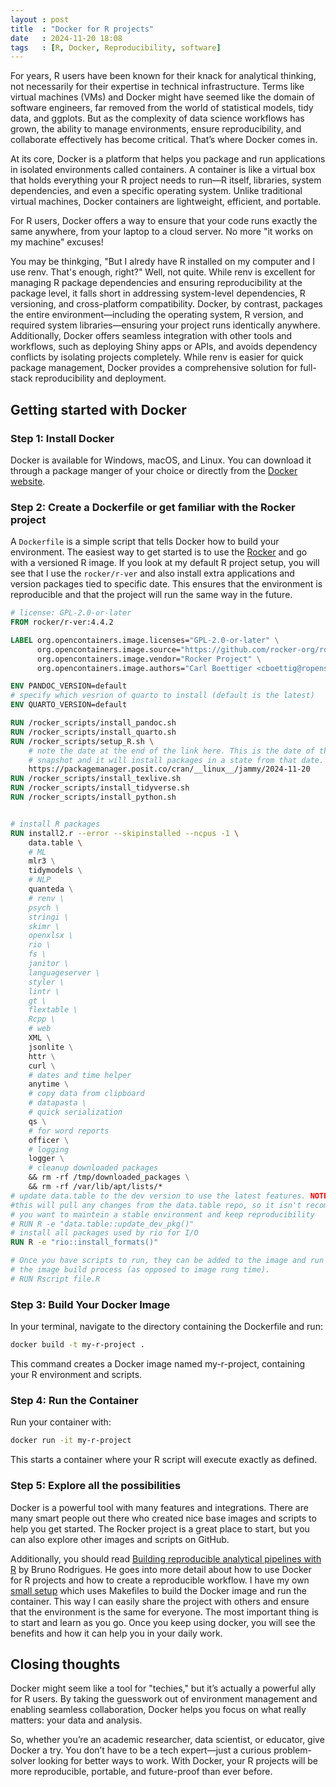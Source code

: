 ```yaml
---
layout : post
title  : "Docker for R projects"
date   : 2024-11-20 18:08
tags   : [R, Docker, Reproducibility, software]
---
```


For years, R users have been known for their knack for analytical thinking, not
necessarily for their expertise in technical infrastructure. Terms like virtual
machines (VMs) and Docker might have seemed like the domain of software
engineers, far removed from the world of statistical models, tidy data, and
ggplots. But as the complexity of data science workflows has grown, the ability
to manage environments, ensure reproducibility, and collaborate effectively has
become critical. That’s where Docker comes in.

At its core, Docker is a platform that helps you package and run applications in
isolated environments called containers. A container is like a virtual box that
holds everything your R project needs to run—R itself, libraries, system
dependencies, and even a specific operating system. Unlike traditional virtual
machines, Docker containers are lightweight, efficient, and portable.

For R users, Docker offers a way to ensure that your code runs exactly the same
anywhere, from your laptop to a cloud server. No more "it works on my machine"
excuses!

You may be thinkging, "But I alredy have R installed on my computer and I use
renv. That's enough, right?" Well, not quite. While renv is excellent for
managing R package dependencies and ensuring reproducibility at the package
level, it falls short in addressing system-level dependencies, R versioning, and
cross-platform compatibility. Docker, by contrast, packages the entire
environment—including the operating system, R version, and required system
libraries—ensuring your project runs identically anywhere. Additionally, Docker
offers seamless integration with other tools and workflows, such as deploying
Shiny apps or APIs, and avoids dependency conflicts by isolating projects
completely. While renv is easier for quick package management, Docker provides a
comprehensive solution for full-stack reproducibility and deployment.

## Getting started with Docker

### Step 1: Install Docker

Docker is available for Windows, macOS, and Linux. You can download it through a
package manger of your choice or directly from the [Docker
website](https://www.docker.com).

### Step 2: Create a Dockerfile or get familiar with the Rocker project

A `Dockerfile` is a simple script that tells Docker how to build your
environment. The easiest way to get started is to use the
[Rocker](https://www.rocker-project.org) and go with a versioned R image. If you
look at my default R project setup, you will see that I use the `rocker/r-ver`
and also install extra applications and version packages tied to specific date.
This ensures that the environment is reproducible and that the project will run
the same way in the future.

```Dockerfile
# license: GPL-2.0-or-later
FROM rocker/r-ver:4.4.2

LABEL org.opencontainers.image.licenses="GPL-2.0-or-later" \
      org.opencontainers.image.source="https://github.com/rocker-org/rocker-versioned2" \
      org.opencontainers.image.vendor="Rocker Project" \
      org.opencontainers.image.authors="Carl Boettiger <cboettig@ropensci.org>"

ENV PANDOC_VERSION=default
# specify which vesrion of quarto to install (default is the latest)
ENV QUARTO_VERSION=default

RUN /rocker_scripts/install_pandoc.sh
RUN /rocker_scripts/install_quarto.sh
RUN /rocker_scripts/setup_R.sh \
    # note the date at the end of the link here. This is the date of the P3M
    # snapshot and it will install packages in a state from that date.
    https://packagemanager.posit.co/cran/__linux__/jammy/2024-11-20
RUN /rocker_scripts/install_texlive.sh
RUN /rocker_scripts/install_tidyverse.sh
RUN /rocker_scripts/install_python.sh


# install R packages
RUN install2.r --error --skipinstalled --ncpus -1 \
    data.table \
    # ML
    mlr3 \
    tidymodels \
    # NLP
    quanteda \
    # renv \
    psych \
    stringi \
    skimr \
    openxlsx \
    rio \
    fs \
    janitor \
    languageserver \
    styler \
    lintr \
    gt \
    flextable \
    Rcpp \
    # web
    XML \
    jsonlite \
    httr \
    curl \
    # dates and time helper
    anytime \
    # copy data from clipboard
    # datapasta \
    # quick serialization
    qs \
    # for word reports
    officer \
    # logging
    logger \
    # cleanup downloaded packages
    && rm -rf /tmp/downloaded_packages \
    && rm -rf /var/lib/apt/lists/*
# update data.table to the dev version to use the latest features. NOTE that
#this will pull any changes from the data.table repo, so it isn't recommended if
# you want to maintein a stable environment and keep reproducibility
# RUN R -e "data.table::update_dev_pkg()"
# install all packages used by rio for I/O
RUN R -e "rio::install_formats()"

# Once you have scripts to run, they can be added to the image and run during
# the image build process (as opposed to image rung time).
# RUN Rscript file.R
```

### Step 3: Build Your Docker Image

In your terminal, navigate to the directory containing the Dockerfile and run:

```bash
docker build -t my-r-project .
```

This command creates a Docker image named my-r-project, containing your R environment and scripts.

### Step 4: Run the Container

Run your container with:

```bash
docker run -it my-r-project
```

This starts a container where your R script will execute exactly as defined.

### Step 5: Explore all the possibilities

Docker is a powerful tool with many features and integrations. There are many smart people out there who created nice base images and scripts to help you get started. The Rocker project is a great place to start, but you can also explore other images and scripts on GitHub. 

Additionally, you should read [Building reproducible analytical pipelines with R](https://raps-with-r.dev/) by Bruno Rodrigues. He goes into more detail about how to use Docker for R projects and how to create a reproducible workflow. I have my own [small setup](https://github.com/davidbudzynski/R-project-bootstrap) which uses Makefiles to build the Docker image and run the container. This way I can easily share the project with others and ensure that the environment is the same for everyone. The most important thing is to start and learn as you go. Once you keep using docker, you will see the benefits and how it can help you in your daily work.

## Closing thoughts

Docker might seem like a tool for "techies," but it’s actually a powerful ally for R users. By taking the guesswork out of environment management and enabling seamless collaboration, Docker helps you focus on what really matters: your data and analysis.

So, whether you’re an academic researcher, data scientist, or educator, give Docker a try. You don’t have to be a tech expert—just a curious problem-solver looking for better ways to work. With Docker, your R projects will be more reproducible, portable, and future-proof than ever before.